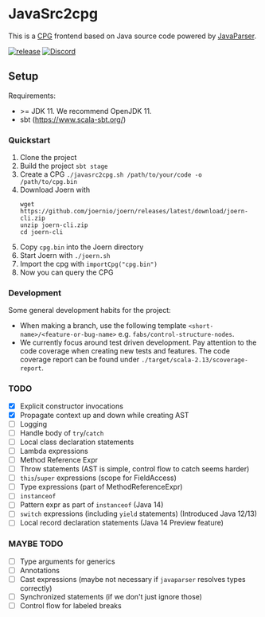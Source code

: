 # JavaSrc2cpg

This is a [CPG](https://docs.joern.io/code-property-graph/) frontend based on Java source code powered by 
[JavaParser](https://javaparser.org).

[![release](https://github.com/joernio/javasrc2cpg/actions/workflows/release.yml/badge.svg)](https://github.com/joernio/javasrc2cpg/actions/workflows/release.yml)
[![Discord](https://img.shields.io/badge/-Discord-lime?style=for-the-badge&logo=discord&logoColor=white&color=black)](https://discord.com/invite/vv4MH284Hc)

## Setup

Requirements:
- \>= JDK 11. We recommend OpenJDK 11.
- sbt (https://www.scala-sbt.org/)

### Quickstart

1. Clone the project
2. Build the project `sbt stage`
3. Create a CPG `./javasrc2cpg.sh /path/to/your/code -o /path/to/cpg.bin`
4. Download Joern with
   ```
   wget https://github.com/joernio/joern/releases/latest/download/joern-cli.zip
   unzip joern-cli.zip
   cd joern-cli
   ```
5. Copy `cpg.bin` into the Joern directory
6. Start Joern with `./joern.sh`
7. Import the cpg with `importCpg("cpg.bin")`
8. Now you can query the CPG 

### Development

Some general development habits for the project:

- When making a branch, use the following template `<short-name>/<feature-or-bug-name>` 
  e.g. `fabs/control-structure-nodes`.
- We currently focus around test driven development. Pay attention to the code coverage when creating new tests and 
  features. The code coverage report can be found under `./target/scala-2.13/scoverage-report`.

### TODO
- [x] Explicit constructor invocations
- [x] Propagate context up and down while creating AST
- [ ] Logging
- [ ] Handle body of `try`/`catch` 
- [ ] Local class declaration statements
- [ ] Lambda expressions
- [ ] Method Reference Expr
- [ ] Throw statements (AST is simple, control flow to catch seems harder)
- [ ] `this`/`super` expressions (scope for FieldAccess)
- [ ] Type expressions (part of MethodReferenceExpr)
- [ ] `instanceof` 
- [ ] Pattern expr as part of `instanceof` (Java 14)
- [ ] `switch` expressions (including `yield` statements) (Introduced Java 12/13)
- [ ] Local record declaration statements (Java 14 Preview feature)

### MAYBE TODO
- [ ] Type arguments for generics
- [ ] Annotations
- [ ] Cast expressions (maybe not necessary if `javaparser` resolves types correctly)
- [ ] Synchronized statements (if we don't just ignore those)
- [ ] Control flow for labeled breaks
